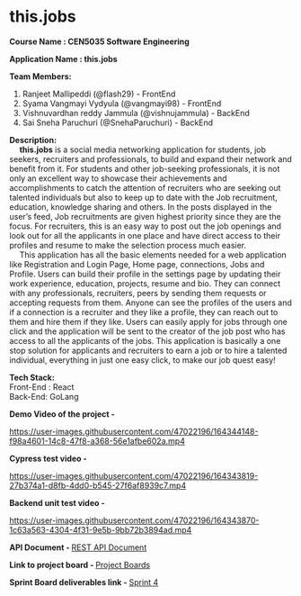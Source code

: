 # this.jobs

<strong>Course Name : CEN5035 Software Engineering</strong>

<strong> Application Name : this.jobs </strong>

<strong>Team Members:</strong>
1. Ranjeet Mallipeddi (@flash29)  - FrontEnd
2. Syama Vangmayi Vydyula (@vangmayi98) - FrontEnd
3. Vishnuvardhan reddy Jammula (@vishnujammula) - BackEnd
4. Sai Sneha Paruchuri (@SnehaParuchuri) - BackEnd


<strong>Description:</strong>
<br>
 &emsp; **this.jobs** is a social media networking application for students, job seekers, recruiters and professionals, to build and expand their network and benefit from it. For students and other job-seeking professionals, it is not only an excellent way to showcase their achievements and accomplishments to catch the attention of recruiters who are seeking out talented individuals but also to keep up to date with the Job recruitment, education, knowledge sharing and others. In the posts displayed in the user’s feed, Job recruitments are given highest priority since they are the focus. For recruiters, this is an easy way to post out the job openings and look out for all the applicants in one place and have direct access to their profiles and resume to make the selection process much easier. 
<br>
&emsp; This application has all the basic elements needed for a web application like Registration and Login Page, Home page, connections, Jobs and Profile. Users can build their profile in the settings page by updating their work experience, education, projects, resume and bio. They can connect with any professionals, recruiters, peers by sending them requests or accepting requests from them. Anyone can see the profiles of the users and if a connection is a recruiter and they like a profile, they can reach out to them and hire them if they like. Users can easily apply for jobs through one click and the application will be sent to the creator of the job post who has access to all the applicants of the jobs. This application is basically a one stop solution for applicants and recruiters to earn a job or to hire a talented individual, everything in just one easy click, to make our job quest easy!
 
<strong>Tech Stack:</strong>
<br>Front-End : React
<br>Back-End: GoLang

<strong>Demo Video of the project - </strong>

https://user-images.githubusercontent.com/47022196/164344148-f98a4601-14c8-47f8-a368-56e1afbe602a.mp4


<strong>Cypress test video - </strong>

https://user-images.githubusercontent.com/47022196/164343819-27b374a1-d8fb-4dd0-b545-27f6af8939c7.mp4


<strong>Backend unit test video - </strong>

https://user-images.githubusercontent.com/47022196/164343870-1c63a563-4304-4f31-9e5b-9bb72b3894ad.mp4

<strong> API Document - </strong>
[REST API Document](https://github.com/flash29/this.jobs/wiki/REST-API-Documentation)

<strong>Link to project board - </strong>
[Project Boards](https://github.com/flash29/this.jobs/projects/)

<strong>Sprint Board deliverables link - </strong>
[Sprint 4](https://github.com/flash29/this.jobs/blob/main/sprint4.md)
